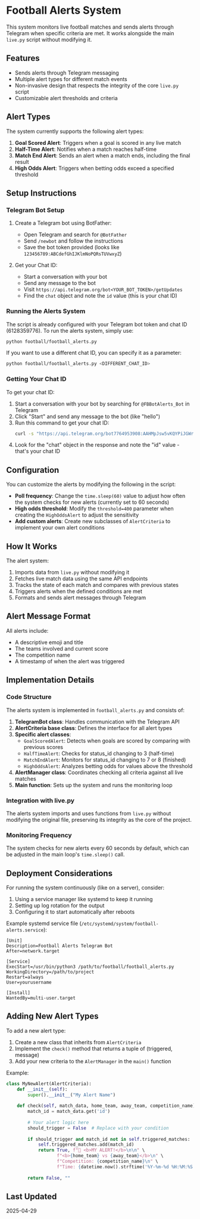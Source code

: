 # Football Alerts System

This system monitors live football matches and sends alerts through Telegram when specific criteria are met. It works alongside the main `live.py` script without modifying it.

## Features

- Sends alerts through Telegram messaging
- Multiple alert types for different match events
- Non-invasive design that respects the integrity of the core `live.py` script
- Customizable alert thresholds and criteria

## Alert Types

The system currently supports the following alert types:

1. **Goal Scored Alert**: Triggers when a goal is scored in any live match
2. **Half-Time Alert**: Notifies when a match reaches half-time
3. **Match End Alert**: Sends an alert when a match ends, including the final result
4. **High Odds Alert**: Triggers when betting odds exceed a specified threshold

## Setup Instructions

### Telegram Bot Setup

1. Create a Telegram bot using BotFather:
   - Open Telegram and search for `@BotFather`
   - Send `/newbot` and follow the instructions
   - Save the bot token provided (looks like `123456789:ABCdefGhIJKlmNoPQRsTUVwxyZ`)

2. Get your Chat ID:
   - Start a conversation with your bot
   - Send any message to the bot
   - Visit `https://api.telegram.org/bot<YOUR_BOT_TOKEN>/getUpdates`
   - Find the `chat` object and note the `id` value (this is your chat ID)

### Running the Alerts System

The script is already configured with your Telegram bot token and chat ID (6128359776). To run the alerts system, simply use:

```bash
python football/football_alerts.py
```

If you want to use a different chat ID, you can specify it as a parameter:

```bash
python football/football_alerts.py <DIFFERENT_CHAT_ID>
```

### Getting Your Chat ID

To get your chat ID:

1. Start a conversation with your bot by searching for `@FBBotAlerts_Bot` in Telegram
2. Click "Start" and send any message to the bot (like "hello")
3. Run this command to get your chat ID:
   ```bash
   curl -s "https://api.telegram.org/bot7764953908:AAHMpJsw5vKQYPiJGWrj0PgDkztiIgY_dko/getUpdates" | python3 -m json.tool
   ```
4. Look for the "chat" object in the response and note the "id" value - that's your chat ID

## Configuration

You can customize the alerts by modifying the following in the script:

- **Poll frequency**: Change the `time.sleep(60)` value to adjust how often the system checks for new alerts (currently set to 60 seconds)
- **High odds threshold**: Modify the `threshold=400` parameter when creating the `HighOddsAlert` to adjust the sensitivity
- **Add custom alerts**: Create new subclasses of `AlertCriteria` to implement your own alert conditions

## How It Works

The alert system:

1. Imports data from `live.py` without modifying it
2. Fetches live match data using the same API endpoints
3. Tracks the state of each match and compares with previous states
4. Triggers alerts when the defined conditions are met
5. Formats and sends alert messages through Telegram

## Alert Message Format

All alerts include:
- A descriptive emoji and title
- The teams involved and current score
- The competition name
- A timestamp of when the alert was triggered

## Implementation Details

### Code Structure

The alerts system is implemented in `football_alerts.py` and consists of:

1. **TelegramBot class**: Handles communication with the Telegram API
2. **AlertCriteria base class**: Defines the interface for all alert types
3. **Specific alert classes**:
   - `GoalScoredAlert`: Detects when goals are scored by comparing with previous scores
   - `HalfTimeAlert`: Checks for status_id changing to 3 (half-time)
   - `MatchEndAlert`: Monitors for status_id changing to 7 or 8 (finished)
   - `HighOddsAlert`: Analyzes betting odds for values above the threshold
4. **AlertManager class**: Coordinates checking all criteria against all live matches
5. **Main function**: Sets up the system and runs the monitoring loop

### Integration with live.py

The alerts system imports and uses functions from `live.py` without modifying the original file, preserving its integrity as the core of the project.

### Monitoring Frequency

The system checks for new alerts every 60 seconds by default, which can be adjusted in the main loop's `time.sleep()` call.

## Deployment Considerations

For running the system continuously (like on a server), consider:

1. Using a service manager like systemd to keep it running
2. Setting up log rotation for the output
3. Configuring it to start automatically after reboots

Example systemd service file (`/etc/systemd/system/football-alerts.service`):
```
[Unit]
Description=Football Alerts Telegram Bot
After=network.target

[Service]
ExecStart=/usr/bin/python3 /path/to/football/football_alerts.py
WorkingDirectory=/path/to/project
Restart=always
User=yourusername

[Install]
WantedBy=multi-user.target
```

## Adding New Alert Types

To add a new alert type:

1. Create a new class that inherits from `AlertCriteria`
2. Implement the `check()` method that returns a tuple of (triggered, message)
3. Add your new criteria to the `AlertManager` in the `main()` function

Example:
```python
class MyNewAlert(AlertCriteria):
    def __init__(self):
        super().__init__("My Alert Name")
        
    def check(self, match_data, home_team, away_team, competition_name):
        match_id = match_data.get('id')
        
        # Your alert logic here
        should_trigger = False  # Replace with your condition
        
        if should_trigger and match_id not in self.triggered_matches:
            self.triggered_matches.add(match_id)
            return True, f"🔔 <b>MY ALERT!</b>\n\n" \
                   f"<b>{home_team} vs {away_team}</b>\n" \
                   f"Competition: {competition_name}\n" \
                   f"Time: {datetime.now().strftime('%Y-%m-%d %H:%M:%S')}"
            
        return False, ""
```

## Last Updated
2025-04-29
